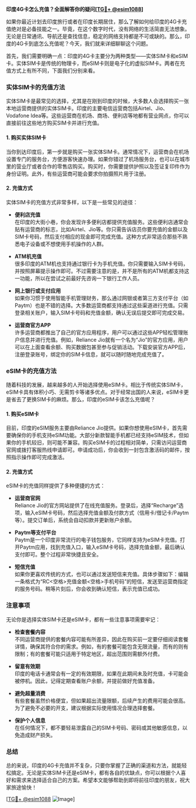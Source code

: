 **印度4G卡怎么充值？全面解答你的疑问[[TG💪+ @esim1088](https://t.me/s/esim1088)]**

如果你最近计划去印度旅行或者在印度长期居住，那么了解如何给印度的4G卡充值绝对是必备技能之一。毕竟，在这个数字时代，没有网络的生活简直无法想象。无论是日常通讯、导航还是查找信息，稳定的网络支持都是不可或缺的。那么，印度的4G卡到底怎么充值呢？今天，我们就来详细聊聊这个问题。

首先，我们需要明确一点：印度的4G卡主要分为两种类型——实体SIM卡和eSIM卡。实体SIM卡是传统的物理卡，而eSIM卡则是电子化的虚拟SIM卡。两者在充值方式上有所不同，下面我们分别来看。

### 实体SIM卡的充值方法

实体SIM卡是最常见的选择，尤其是在刚到印度的时候，大多数人会选择购买一张本地运营商提供的实体SIM卡。印度的主要电信运营商包括Airtel、Jio、Vodafone Idea等。这些运营商在机场、商场、便利店等地都有营业网点，你可以直接前往这些地方购买SIM卡并进行充值。

#### 1. 购买实体SIM卡

当你到达印度后，第一步就是购买一张实体SIM卡。通常情况下，运营商会在机场设置专门的服务台，方便游客快速办理。如果你错过了机场服务台，也可以在城市里的营业厅或者合作的零售店购买。购买时，你需要提供护照以及签证复印件作为身份证明。此外，有些运营商可能会要求你拍摄照片用于注册。

#### 2. 充值方式

实体SIM卡的充值方式非常多样，以下是一些常见的途径：

- **便利店充值**  
  在印度的大街小巷，你会发现许多便利店都提供充值服务。这些便利店通常会贴有运营商的标志，比如Airtel、Jio等。你只需告诉店员你要充值的金额以及SIM卡号码，然后支付相应的现金即可完成充值。这种方式非常适合那些不熟悉电子设备或不想使用手机操作的人群。

- **ATM机充值**  
  很多印度的ATM机也支持通过银行卡为手机充值。你只需要输入SIM卡号码，并按照屏幕提示操作即可。不过需要注意的是，并不是所有的ATM机都支持这一功能，所以在尝试之前最好先咨询一下银行工作人员。

- **网上银行或支付应用**  
  如果你习惯于使用智能手机管理财务，那么通过网银或者第三方支付平台（如Paytm）也是不错的选择。大多数运营商都支持通过这些渠道进行充值。只需登录相关账户，输入SIM卡号码和充值金额，确认无误后提交即可完成交易。

- **运营商官方APP**  
  许多运营商都推出了自己的官方应用程序，用户可以通过这些APP轻松管理账户信息并进行充值。例如，Reliance Jio就有一个名为“Jio”的官方应用，用户可以在上面查看余额、购买数据包甚至参与促销活动。下载安装官方APP后，注册登录账号，绑定你的SIM卡信息，就可以随时随地完成充值了。

### eSIM卡的充值方法

随着科技的发展，越来越多的人开始选择使用eSIM卡。相比于传统实体SIM卡，eSIM卡具有体积小巧、无需剪卡等诸多优点。对于经常出国的人来说，eSIM卡更是省去了更换SIM卡的麻烦。那么，印度的eSIM卡该怎么充值呢？

#### 1. 购买eSIM卡

目前，印度的eSIM服务主要由Reliance Jio提供。如果你想使用eSIM卡，首先需要确保你的手机支持eSIM功能。大部分新款智能手机都已经支持eSIM技术，但如果你的手机较旧，则可能不兼容。购买eSIM卡的过程相对简单，只需访问运营商官网或拨打客服热线申请即可。申请成功后，你会收到一封包含激活码的邮件，按照指示操作即可完成激活。

#### 2. 充值方式

eSIM卡的充值同样提供了多种便捷的方式：

- **运营商官网**  
  Reliance Jio的官方网站提供了在线充值服务。登录后，选择“Recharge”选项，输入eSIM卡号码，然后选择充值金额及付款方式（信用卡/借记卡/Paytm等）。提交订单后，系统会自动扣款并更新账户余额。

- **Paytm等支付平台**  
  Paytm是一个印度非常流行的电子钱包服务，它同样支持为eSIM卡充值。打开Paytm应用，找到充值入口，输入eSIM卡号码，选择充值金额，最后确认支付即可。整个过程非常快捷且安全。

- **短信充值**  
  如果你更喜欢传统的方式，也可以通过发送短信来充值。具体步骤如下：编辑一条格式为“RC<空格>充值金额<空格>手机号码”的短信，发送至运营商指定的服务号码。稍等片刻后，你会收到确认短信，表示充值已成功。

### 注意事项

无论你是选择实体SIM卡还是eSIM卡，都有一些注意事项需要牢记：

- **检查套餐内容**  
  不同运营商提供的套餐内容可能有所差异，因此在购买前一定要仔细阅读套餐详情，确保其符合你的需求。例如，有的套餐可能包含无限流量，而有的则有限制；有的套餐可能只适用于特定地区，超出范围则需额外付费。

- **留意有效期**  
  印度的电话卡通常会有一定的有效期限，如果在此期间未及时充值，卡可能会被停机。因此，记得定期查看账户余额，并提前做好充值准备。

- **避免超量消费**  
  有些套餐虽然价格便宜，但如果超出流量限额，后续产生的费用可能会很高。为了避免不必要的开支，建议根据实际使用情况合理选择套餐。

- **保护个人信息**  
  在任何情况下，都不要轻易泄露自己的SIM卡号码、密码或其他敏感信息，以免造成财产损失。

### 总结

总的来说，印度的4G卡充值并不复杂，只要你掌握了正确的渠道和方法，就能轻松搞定。无论是实体SIM卡还是eSIM卡，都有各自的优缺点，你可以根据个人喜好和需求来选择适合自己的方案。希望本文能够帮助到即将前往印度的朋友，祝大家旅途愉快！

[[TG💪+ @esim1088](https://t.me/s/esim1088) ![Image](https://i.postimg.cc/4NQfJmqS/Snipaste-2025-05-13-00-14-12.png)]